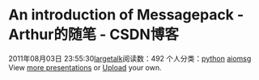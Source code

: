 # An introduction of Messagepack - Arthur的随笔 - CSDN博客
2011年08月03日 23:55:30[largetalk](https://me.csdn.net/largetalk)阅读数：492
个人分类：[python](https://blog.csdn.net/largetalk/article/category/715661)
[aiomsg](http://www.slideboom.com/presentations/400251/aiomsg)
View [more presentations](http://www.slideboom.com) or
[Upload](http://www.slideboom.com/upload) your own.
